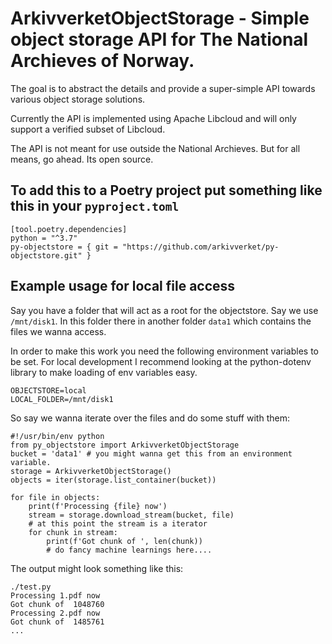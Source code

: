 # ArkivverketObjectStorage - Simple object storage API for The National Archieves of Norway.

The goal is to abstract the details and provide a super-simple API towards various object
storage solutions.

Currently the API is implemented using Apache Libcloud and will only support a verified subset
of Libcloud.

The API is not meant for use outside the National Archieves. But for all means, go ahead. Its open source.

## To add this to a Poetry project put something like this in your `pyproject.toml`

```
[tool.poetry.dependencies]
python = "^3.7"
py-objectstore = { git = "https://github.com/arkivverket/py-objectstore.git" }
```

## Example usage for local file access

Say you have a folder that will act as a root for the objectstore. Say we use `/mnt/disk1`. In this folder there in another folder `data1` which contains the files we wanna access.

In order to make this work you need the following environment variables to be set. For local development I recommend looking at the python-dotenv library to make loading of env variables easy.

```
OBJECTSTORE=local
LOCAL_FOLDER=/mnt/disk1
```

So say we wanna iterate over the files and do some stuff with them:
```
#!/usr/bin/env python
from py_objectstore import ArkivverketObjectStorage
bucket = 'data1' # you might wanna get this from an environment variable.
storage = ArkivverketObjectStorage()
objects = iter(storage.list_container(bucket))

for file in objects:
    print(f'Processing {file} now')
    stream = storage.download_stream(bucket, file)
    # at this point the stream is a iterator
    for chunk in stream:
        print(f'Got chunk of ', len(chunk))
        # do fancy machine learnings here....
```

The output might look something like this:
```
./test.py                                     
Processing 1.pdf now
Got chunk of  1048760
Processing 2.pdf now
Got chunk of  1485761
...
```

